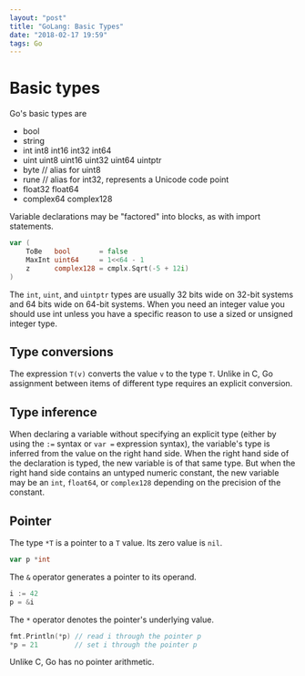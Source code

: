 ```yaml
---
layout: "post"
title: "GoLang: Basic Types"
date: "2018-02-17 19:59"
tags: Go
---
```

# Basic types

Go's basic types are

* bool
* string
* int  int8  int16  int32  int64
* uint uint8 uint16 uint32 uint64 uintptr
* byte // alias for uint8
* rune // alias for int32, represents a Unicode code point
* float32 float64
* complex64 complex128

Variable declarations may be "factored" into blocks, as with import statements.

```go
var (
	ToBe   bool       = false
	MaxInt uint64     = 1<<64 - 1
	z      complex128 = cmplx.Sqrt(-5 + 12i)
)
```

The `int`, `uint`, and `uintptr` types are usually 32 bits wide on 32-bit systems and 64 bits wide on 64-bit systems. When you need an integer value you should use int unless you have a specific reason to use a sized or unsigned integer type.

## Type conversions

The expression `T(v)` converts the value `v` to the type `T`. Unlike in C, Go assignment between items of different type requires an explicit conversion.

## Type inference
When declaring a variable without specifying an explicit type (either by using the `:=` syntax or `var =` expression syntax), the variable's type is inferred from the value on the right hand side. When the right hand side of the declaration is typed, the new variable is of that same type. But when the right hand side contains an untyped numeric constant, the new variable may be an `int`, `float64`, or `complex128` depending on the precision of the constant.

## Pointer
The type `*T` is a pointer to a `T` value. Its zero value is `nil`.

```go
var p *int
```

The `&` operator generates a pointer to its operand.

```go
i := 42
p = &i
```

The `*` operator denotes the pointer's underlying value.

```go
fmt.Println(*p) // read i through the pointer p
*p = 21         // set i through the pointer p
```

Unlike C, Go has no pointer arithmetic.
